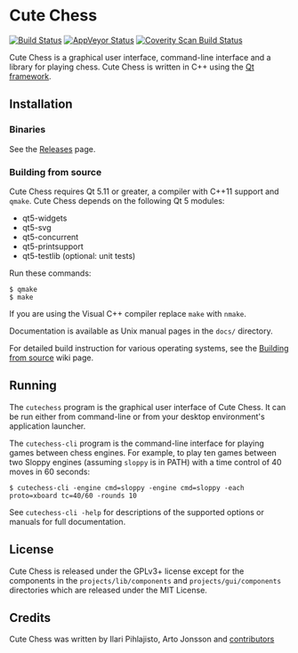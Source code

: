 # Cute Chess

[![Build Status](https://travis-ci.org/cutechess/cutechess.svg?branch=master)](https://travis-ci.org/cutechess/cutechess) [![AppVeyor Status](https://ci.appveyor.com/api/projects/status/github/cutechess/cutechess)](https://ci.appveyor.com/project/artoj/cutechess) [![Coverity Scan Build Status](https://scan.coverity.com/projects/8561/badge.svg)](https://scan.coverity.com/projects/cutechess-cutechess)

Cute Chess is a graphical user interface, command-line interface and a library
for playing chess. Cute Chess is written in C++ using the [Qt
framework](https://www.qt.io/).

## Installation

### Binaries

See the [Releases](https://github.com/cutechess/cutechess/releases) page.

### Building from source

Cute Chess requires Qt 5.11 or greater, a compiler with C++11 support and `qmake`.
Cute Chess depends on the following Qt 5 modules:

* qt5-widgets
* qt5-svg
* qt5-concurrent
* qt5-printsupport
* qt5-testlib (optional: unit tests)

Run these commands:

    $ qmake
    $ make

If you are using the Visual C++ compiler replace `make` with `nmake`.

Documentation is available as Unix manual pages in the `docs/` directory.

For detailed build instruction for various operating systems, see the
[Building from source](https://github.com/cutechess/cutechess/wiki/Building-from-source)
wiki page.

## Running

The `cutechess` program is the graphical user interface of Cute Chess.
It can be run either from command-line or from your desktop environment's
application launcher.

The `cutechess-cli` program is the command-line interface for playing
games between chess engines. For example, to play ten games between two Sloppy
engines (assuming `sloppy` is in PATH) with a time control of 40 moves in 60
seconds:

    $ cutechess-cli -engine cmd=sloppy -engine cmd=sloppy -each proto=xboard tc=40/60 -rounds 10

See `cutechess-cli -help` for descriptions of the supported options or manuals
for full documentation.

## License

Cute Chess is released under the GPLv3+ license except for the components in
the `projects/lib/components` and `projects/gui/components` directories which
are released under the MIT License.

## Credits

Cute Chess was written by Ilari Pihlajisto, Arto Jonsson and [contributors](https://github.com/cutechess/cutechess/graphs/contributors)
